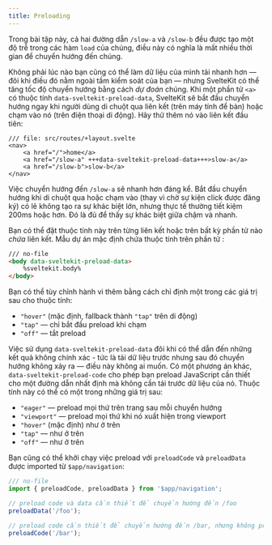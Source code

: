 ```yaml
---
title: Preloading
---
```


Trong bài tập này, cả hai đường dẫn `/slow-a` và `/slow-b` đều được tạo một độ trễ trong các hàm `load` của chúng, điều này có nghĩa là mất nhiều thời gian để chuyển hướng đến chúng.

Không phải lúc nào bạn cũng có thể làm dữ liệu của mình tải nhanh hơn — đôi khi điều đó nằm ngoài tầm kiểm soát của bạn — nhưng SvelteKit có thể tăng tốc độ chuyển hướng bằng cách _dự đoán_ chúng. Khi một phần tử `<a>` có thuộc tính `data-sveltekit-preload-data`, SvelteKit sẽ bắt đầu chuyển hướng ngay khi người dùng di chuột qua liên kết (trên máy tính để bàn) hoặc chạm vào nó (trên điện thoại di động). Hãy thử thêm nó vào liên kết đầu tiên:

```svelte
/// file: src/routes/+layout.svelte
<nav>
	<a href="/">home</a>
	<a href="/slow-a" +++data-sveltekit-preload-data+++>slow-a</a>
	<a href="/slow-b">slow-b</a>
</nav>
```

Việc chuyển hướng đến `/slow-a` sẽ nhanh hơn đáng kể. Bắt đầu chuyển hướng khi di chuột qua hoặc chạm vào (thay vì chờ sự kiện click được đăng ký) có lẽ không tạo ra sự khác biệt lớn, nhưng thực tế thường tiết kiệm 200ms hoặc hơn. Đó là đủ để thấy sự khác biệt giữa chậm và nhanh.

Bạn có thể đặt thuộc tính này trên từng liên kết hoặc trên bất kỳ phần tử nào _chứa_ liên kết. Mẫu dự án mặc định chứa thuộc tính trên phần tử <body>:

```html
/// no-file
<body data-sveltekit-preload-data>
	%sveltekit.body%
</body>
```

Bạn có thể tùy chỉnh hành vi thêm bằng cách chỉ định một trong các giá trị sau cho thuộc tính:

- `"hover"` (mặc định, fallback thành `"tap"` trên di động)
- `"tap"` — chỉ bắt đầu preload khi chạm
- `"off"` — tắt preload

Việc sử dụng `data-sveltekit-preload-data` đôi khi có thể dẫn đến những kết quả không chính xác - tức là tải dữ liệu trước nhưng sau đó chuyển hướng không xảy ra — điều này không ai muốn. Có một phương án khác, `data-sveltekit-preload-code` cho phép bạn preload JavaScript cần thiết cho một đường dẫn nhất định mà không cần tải trước dữ liệu của nó. Thuộc tính này có thể có một trong những giá trị sau:

- `"eager"` — preload mọi thứ trên trang sau mỗi chuyển hướng
- `"viewport"` — preload mọi thứ khi nó xuất hiện trong viewport
- `"hover"` (mặc định) như ở trên
- `"tap"` — như ở trên
- `"off"` — như ở trên

Bạn cũng có thể khởi chạy việc preload với `preloadCode` và `preloadData` được imported từ `$app/navigation`:

```js
/// no-file
import { preloadCode, preloadData } from '$app/navigation';

// preload code và data cần thiết để chuyển hướng đến /foo
preloadData('/foo');

// preload code cần thiết để chuyển hướng đến /bar, nhưng không preload data
preloadCode('/bar');
```